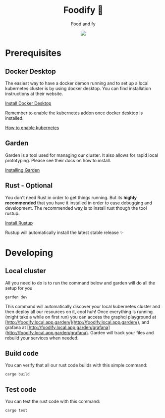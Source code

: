 <h1 align="center">Foodify 🌮</h1>
<p align="center">Food and fy</p>
<p align="center">
    <a href="https://github.com/codelabsab/foodify/actions?query=workflow%3ATest"><img src="https://github.com/codelabsab/foodify/workflows/Test/badge.svg"/></a>
</p>


# Prerequisites

## Docker Desktop
The easiest way to have a docker demon running and to set up a local kubernetes cluster is by using docker desktop. You 
can find installation instructions at their website.

[Install Docker Desktop](https://docs.docker.com/docker-for-mac/install/)

Remember to enable the kubernetes addon once docker desktop is installed.

[How to enable kubernetes](https://www.techrepublic.com/article/how-to-add-kubernetes-support-to-docker-desktop/)

## Garden

Garden is a tool used for managing our cluster. It also allows for rapid local prototyping. Please see their docs on 
how to install.

[Installing Garden](https://docs.garden.io/basics/installation)

## Rust - Optional

You don't need Rust in order to get things running. But its **highly recommended** that you have it installed in order 
to ease debugging and development. The recommended way is to install rust though the tool rustup.

[Install Rustup](https://rustup.rs/)

Rustup will automatically install the latest stable release ✨


# Developing

## Local cluster

All you need to do is to run the command below and garden will do all the setup for you
```shell script
garden dev
```

This command will automatically discover your local kubernetes cluster and then deploy all our resources on it, cool 
huh! Once everything is running (might take a while on first run) you can access the graphql playground at 
[http://foodify.local.app.garden/](http://foodify.local.app.garden/), and grafana at 
[http://foodify.local.app.garden/grafana](http://foodify.local.app.garden/grafana). Garden will track your files and 
rebuild your services when needed.

## Build code

You can verify that all our rust code builds with this simple command: 
```shell script
cargo build
```

## Test code
You can test the rust code with this command:
```shell script
cargo test
```
